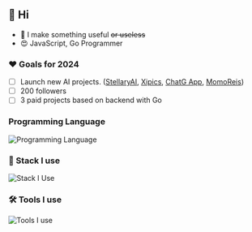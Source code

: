 ## 👋 Hi

- 💎 I make something useful ~~or useless~~
- 😍 JavaScript, Go Programmer

### ❤️ Goals for 2024

- [ ] Launch new AI projects. ([StellaryAI](https://app.stellaryai.com), [Xipics](https://xipics.com), [ChatG App](https://app.chatg.com), [MomoReis](https://momoreis10.com))
- [ ] 200 followers
- [ ] 3 paid projects based on backend with Go

### Programming Language

![Programming Language](https://skillicons.dev/icons?i=typescript,golang,python,java)

### 🔭 Stack I use

![Stack I Use](https://skillicons.dev/icons?i=mui,tailwindcss,styledcomponents,nodejs,react,nextjs,vite,supabase,mongodb,mysql,postgres&perline=11)

### 🛠 Tools I use

![Tools I use](https://skillicons.dev/icons?i=vscode,vercel,netlify,gcp,cloudflare,git,github,aws,nginx,azure,docker,kubernetes,githubactions,postman,powershell&perline=13)
